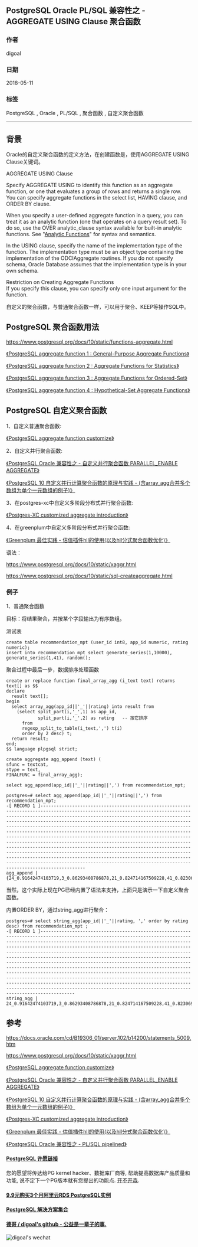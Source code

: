 ## PostgreSQL Oracle PL/SQL 兼容性之 - AGGREGATE USING Clause 聚合函数   
                                                                   
### 作者                                                                   
digoal                                                                   
                                                                   
### 日期                                                                   
2018-05-11                                                                 
                                                                   
### 标签                                                                   
PostgreSQL , Oracle , PL/SQL , 聚合函数 , 自定义聚合函数    
                                                                   
----                                                                   
                                                                   
## 背景       
Oracle的自定义聚合函数的定义方法，在创建函数是，使用AGGREGATE USING Clause关键词。  
  
AGGREGATE USING Clause  
  
Specify AGGREGATE USING to identify this function as an aggregate function, or one that evaluates a group of rows and returns a single row. You can specify aggregate functions in the select list, HAVING clause, and ORDER BY clause.  
  
When you specify a user-defined aggregate function in a query, you can treat it as an analytic function (one that operates on a query result set). To do so, use the OVER analytic_clause syntax available for built-in analytic functions. See "[Analytic Functions](https://docs.oracle.com/cd/B19306_01/server.102/b14200/functions001.htm#i81407)" for syntax and semantics.  
  
In the USING clause, specify the name of the implementation type of the function. The implementation type must be an object type containing the implementation of the ODCIAggregate routines. If you do not specify schema, Oracle Database assumes that the implementation type is in your own schema.  
  
Restriction on Creating Aggregate Functions   
If you specify this clause, you can specify only one input argument for the function.  
  
自定义的聚合函数，与普通聚合函数一样，可以用于聚合、KEEP等操作SQL中。  
  
## PostgreSQL 聚合函数用法  
  
https://www.postgresql.org/docs/10/static/functions-aggregate.html  
  
[《PostgreSQL aggregate function 1 : General-Purpose Aggregate Functions》](../201503/20150302_01.md)    
  
[《PostgreSQL aggregate function 2 : Aggregate Functions for Statistics》](../201503/20150303_03.md)    
  
[《PostgreSQL aggregate function 3 : Aggregate Functions for Ordered-Set》](../201504/20150407_01.md)    
  
[《PostgreSQL aggregate function 4 : Hypothetical-Set Aggregate Functions》](../201504/20150407_02.md)    
  
## PostgreSQL 自定义聚合函数  
1、自定义普通聚合函数:   
  
[《PostgreSQL aggregate function customize》](../201212/20121218_02.md)    
  
2、自定义并行聚合函数:   
  
[《PostgreSQL Oracle 兼容性之 - 自定义并行聚合函数 PARALLEL_ENABLE AGGREGATE》](../201803/20180312_03.md)    
  
[《PostgreSQL 10 自定义并行计算聚合函数的原理与实践 - (含array_agg合并多个数组为单个一元数组的例子)》](../201801/20180119_04.md)    
  
3、在postgres-xc中自定义多阶段分布式并行聚合函数:   
  
[《Postgres-XC customized aggregate introduction》](../201305/20130502_01.md)    
  
4、在greenplum中自定义多阶段分布式并行聚合函数:   
  
[《Greenplum 最佳实践 - 估值插件hll的使用(以及hll分式聚合函数优化)》](../201608/20160825_02.md)    
  
语法：  
  
https://www.postgresql.org/docs/10/static/xaggr.html  
  
https://www.postgresql.org/docs/10/static/sql-createaggregate.html  
  
### 例子  
1、普通聚合函数  
  
目标：将结果聚合，并按某个字段输出为有序数组。  
  
测试表  
  
```  
create table recommendation_mpt (user_id int8, app_id numeric, rating numeric);    
insert into recommendation_mpt select generate_series(1,10000), generate_series(1,41), random();    
```  
  
聚合过程中最后一步，数据排序处理函数  
  
```  
create or replace function final_array_agg (i_text text) returns text[] as $$    
declare    
  result text[];    
begin    
  select array_agg(app_id||'_'||rating) into result from     
    (select split_part(i,'_',1) as app_id,   
            split_part(i,'_',2) as rating   -- 按它排序  
      from     
      regexp_split_to_table(i_text,',') t(i)    
      order by 2 desc) t;    
  return result;    
end;    
$$ language plpgsql strict;    
```  
  
```  
create aggregate agg_append (text) (    
sfunc = textcat,    
stype = text,    
FINALFUNC = final_array_agg);    
```  
  
```  
select agg_append(app_id||'_'||rating||',') from recommendation_mpt;    
```  
  
```  
postgres=# select agg_append(app_id||'_'||rating||',') from recommendation_mpt;    
-[ RECORD 1 ]-----------------------------------------------------------------------------------------------------------------------------------------------------------------------------------------------------------------------------------------------------------------------------------------------------------------------------------------------------------------------------------------------------------------------------------------------------------------------------------------------------------------------------------------------------------------------------------------------------------------------------------------------------------------------------------------------------------------------------------------------------------------------------------------------------------------------------------------------------------------------------------------  
agg_append | {24_0.91642474103719,3_0.86293408786878,21_0.824714167509228,41_0.823069900739938,28_0.82022201269865,17_0.800656013656408,33_0.764910507481545,25_0.760074479039758,30_0.757540909573436,13_0.707890411838889,20_0.704598274547607,5_0.675859381910414,40_0.674109968356788,37_0.671832457184792,31_0.666503502987325,35_0.641303175128996,23_0.640862574335188,12_0.639161774888635,10_0.634707988705486,1_0.630520141683519,39_0.589550276752561,7_0.547058736439794,4_0.541917834896594,15_0.535650313366205,34_0.529437590856105,29_0.468865198083222,14_0.456227377057076,36_0.440769889391959,27_0.431988585740328,26_0.408387354109436,22_0.359426050912589,18_0.329283143393695,19_0.266014957334846,38_0.188361912034452,16_0.150509809609503,8_0.148780386894941,6_0.142394866328686,11_0.116577256470919,32_0.0993853402324021,2_0.00736959790810943,9_0.00227751117199659,_}  
```  
  
当然，这个实际上现在PG已经内置了语法来支持，上面只是演示一下自定义聚合函数。  
  
内置ORDER BY，通过string_agg进行聚合：  
  
```  
postgres=# select string_agg(app_id||'_'||rating, ',' order by rating desc) from recommendation_mpt ;  
-[ RECORD 1 ]-------------------------------------------------------------------------------------------------------------------------------------------------------------------------------------------------------------------------------------------------------------------------------------------------------------------------------------------------------------------------------------------------------------------------------------------------------------------------------------------------------------------------------------------------------------------------------------------------------------------------------------------------------------------------------------------------------------------------------------------------------------------------------------------------------------------------------------------------------------------------------------  
string_agg | 24_0.91642474103719,3_0.86293408786878,21_0.824714167509228,41_0.823069900739938,28_0.82022201269865,17_0.800656013656408,33_0.764910507481545,25_0.760074479039758,30_0.757540909573436,13_0.707890411838889,20_0.704598274547607,5_0.675859381910414,40_0.674109968356788,37_0.671832457184792,31_0.666503502987325,35_0.641303175128996,23_0.640862574335188,12_0.639161774888635,10_0.634707988705486,1_0.630520141683519,39_0.589550276752561,7_0.547058736439794,4_0.541917834896594,15_0.535650313366205,34_0.529437590856105,29_0.468865198083222,14_0.456227377057076,36_0.440769889391959,27_0.431988585740328,26_0.408387354109436,22_0.359426050912589,18_0.329283143393695,19_0.266014957334846,38_0.188361912034452,16_0.150509809609503,8_0.148780386894941,6_0.142394866328686,11_0.116577256470919,32_0.0993853402324021,2_0.00736959790810943,9_0.00227751117199659  
```  
  
## 参考  
https://docs.oracle.com/cd/B19306_01/server.102/b14200/statements_5009.htm  
  
https://www.postgresql.org/docs/10/static/xaggr.html   
  
[《PostgreSQL aggregate function customize》](../201212/20121218_02.md)    
  
[《PostgreSQL Oracle 兼容性之 - 自定义并行聚合函数 PARALLEL_ENABLE AGGREGATE》](../201803/20180312_03.md)    
  
[《PostgreSQL 10 自定义并行计算聚合函数的原理与实践 - (含array_agg合并多个数组为单个一元数组的例子)》](../201801/20180119_04.md)    
  
[《Postgres-XC customized aggregate introduction》](../201305/20130502_01.md)    
  
[《Greenplum 最佳实践 - 估值插件hll的使用(以及hll分式聚合函数优化)》](../201608/20160825_02.md)    
  
[《PostgreSQL Oracle 兼容性之 - PL/SQL pipelined》](../201603/20160318_01.md)    
  
  
  
  
  
  
  
  
  
  
  
  
  
  
  
  
  
  
  
  
  
  
  
  
  
  
  
  
  
  
  
  
  
  
  
  
  
  
  
  
  
  
  
  
  
  
  
  
  
  
  
  
  
  
  
  
  
  
  
  
  
  
  
  
#### [PostgreSQL 许愿链接](https://github.com/digoal/blog/issues/76 "269ac3d1c492e938c0191101c7238216")
您的愿望将传达给PG kernel hacker、数据库厂商等, 帮助提高数据库产品质量和功能, 说不定下一个PG版本就有您提出的功能点. [开不开森](https://github.com/digoal/blog/issues/76 "269ac3d1c492e938c0191101c7238216").  
  
  
#### [9.9元购买3个月阿里云RDS PostgreSQL实例](https://www.aliyun.com/database/postgresqlactivity "57258f76c37864c6e6d23383d05714ea")
  
  
#### [PostgreSQL 解决方案集合](https://yq.aliyun.com/topic/118 "40cff096e9ed7122c512b35d8561d9c8")
  
  
#### [德哥 / digoal's github - 公益是一辈子的事.](https://github.com/digoal/blog/blob/master/README.md "22709685feb7cab07d30f30387f0a9ae")
  
  
![digoal's wechat](../pic/digoal_weixin.jpg "f7ad92eeba24523fd47a6e1a0e691b59")
  
